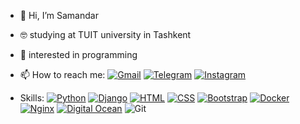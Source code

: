 - 👋 Hi, I’m Samandar
- 🤓 studying at TUIT university in Tashkent
- 👀 interested in programming
- 📫 How to reach me:
<a href="mailto:asamandar235@gmail.com">![Gmail](https://img.shields.io/badge/Gmail-D14836?style=for-the-badge&logo=gmail&logoColor=white)</a> 
<a href="https://t.me/sacramento12">![Telegram](https://img.shields.io/badge/Telegram-2CA5E0?style=for-the-badge&logo=telegram&logoColor=white)</a>
<a href="https://www.instagram.com/sacramento.12/" target="_blank"> <img src="https://img.shields.io/badge/Instagram-E4405F?style=for-the-badge&logo=instagram&logoColor=white" alt="Instagram"></a>



- Skills:
[![Python](https://img.shields.io/badge/python-3776AB?style=for-the-badge&logo=python&logoColor=white)](https://www.python.org/)
[![Django](https://img.shields.io/badge/django-092E20?style=for-the-badge&logo=django&logoColor=white)](https://www.djangoproject.com/)
[![HTML](https://img.shields.io/badge/HTML-%23E34F26?style=for-the-badge&logo=html5&logoColor=white)](https://developer.mozilla.org/en-US/docs/Web/HTML)
[![CSS](https://img.shields.io/badge/CSS-%231572B6?style=for-the-badge&logo=css3&logoColor=white)](https://developer.mozilla.org/en-US/docs/Web/CSS)
[![Bootstrap](https://img.shields.io/badge/bootstrap-563D7C?style=for-the-badge&logo=bootstrap&logoColor=white)](https://getbootstrap.com/)
[![Docker](https://img.shields.io/badge/docker-2496ED?style=for-the-badge&logo=docker&logoColor=white)](https://www.docker.com/)
[![Nginx](https://img.shields.io/badge/nginx-009639?style=for-the-badge&logo=nginx&logoColor=white)](https://nginx.org/en/)
[![Digital Ocean](https://img.shields.io/badge/digitalocean-0080FF?style=for-the-badge&logo=digitalocean&logoColor=white)](https://www.digitalocean.com/)
![Git](https://img.shields.io/badge/git-%23F05033.svg?style=for-the-badge&logo=git&logoColor=white)
